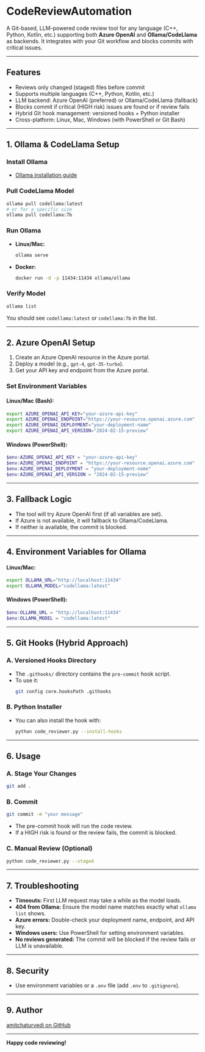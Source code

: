# CodeReviewAutomation

A Git-based, LLM-powered code review tool for any language (C++, Python, Kotlin, etc.) supporting both **Azure OpenAI** and **Ollama/CodeLlama** as backends. It integrates with your Git workflow and blocks commits with critical issues.

---

## Features
- Reviews only changed (staged) files before commit
- Supports multiple languages (C++, Python, Kotlin, etc.)
- LLM backend: Azure OpenAI (preferred) or Ollama/CodeLlama (fallback)
- Blocks commit if critical (HIGH risk) issues are found or if review fails
- Hybrid Git hook management: versioned hooks + Python installer
- Cross-platform: Linux, Mac, Windows (with PowerShell or Git Bash)

---

## 1. Ollama & CodeLlama Setup

### Install Ollama
- [Ollama installation guide](https://ollama.com/download)

### Pull CodeLlama Model
```sh
ollama pull codellama:latest
# or for a specific size
ollama pull codellama:7b
```

### Run Ollama
- **Linux/Mac:**
  ```sh
  ollama serve
  ```
- **Docker:**
  ```sh
  docker run -d -p 11434:11434 ollama/ollama
  ```

### Verify Model
```sh
ollama list
```
You should see `codellama:latest` or `codellama:7b` in the list.

---

## 2. Azure OpenAI Setup

1. Create an Azure OpenAI resource in the Azure portal.
2. Deploy a model (e.g., `gpt-4`, `gpt-35-turbo`).
3. Get your API key and endpoint from the Azure portal.

### Set Environment Variables

#### Linux/Mac (Bash):
```sh
export AZURE_OPENAI_API_KEY="your-azure-api-key"
export AZURE_OPENAI_ENDPOINT="https://your-resource.openai.azure.com"
export AZURE_OPENAI_DEPLOYMENT="your-deployment-name"
export AZURE_OPENAI_API_VERSION="2024-02-15-preview"
```

#### Windows (PowerShell):
```powershell
$env:AZURE_OPENAI_API_KEY = "your-azure-api-key"
$env:AZURE_OPENAI_ENDPOINT = "https://your-resource.openai.azure.com"
$env:AZURE_OPENAI_DEPLOYMENT = "your-deployment-name"
$env:AZURE_OPENAI_API_VERSION = "2024-02-15-preview"
```

---

## 3. Fallback Logic
- The tool will try Azure OpenAI first (if all variables are set).
- If Azure is not available, it will fallback to Ollama/CodeLlama.
- If neither is available, the commit is blocked.

---

## 4. Environment Variables for Ollama

#### Linux/Mac:
```sh
export OLLAMA_URL="http://localhost:11434"
export OLLAMA_MODEL="codellama:latest"
```

#### Windows (PowerShell):
```powershell
$env:OLLAMA_URL = "http://localhost:11434"
$env:OLLAMA_MODEL = "codellama:latest"
```

---

## 5. Git Hooks (Hybrid Approach)

### A. Versioned Hooks Directory
- The `.githooks/` directory contains the `pre-commit` hook script.
- To use it:
  ```sh
  git config core.hooksPath .githooks
  ```

### B. Python Installer
- You can also install the hook with:
  ```sh
  python code_reviewer.py --install-hooks
  ```

---

## 6. Usage

### A. Stage Your Changes
```sh
git add .
```

### B. Commit
```sh
git commit -m "your message"
```
- The pre-commit hook will run the code review.
- If a HIGH risk is found or the review fails, the commit is blocked.

### C. Manual Review (Optional)
```sh
python code_reviewer.py --staged
```

---

## 7. Troubleshooting
- **Timeouts:** First LLM request may take a while as the model loads.
- **404 from Ollama:** Ensure the model name matches exactly what `ollama list` shows.
- **Azure errors:** Double-check your deployment name, endpoint, and API key.
- **Windows users:** Use PowerShell for setting environment variables.
- **No reviews generated:** The commit will be blocked if the review fails or LLM is unavailable.

---

## 8. Security
- Use environment variables or a `.env` file (add `.env` to `.gitignore`).

---

## 9. Author
[amitchaturvedi on GitHub](https://github.com/amitchaturvedi)

---

**Happy code reviewing!** 